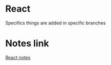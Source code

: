 # React
Specifics things are added in specific branches
# Notes link
<a href="https://forest-nasturtium-156.notion.site/React-JS-0788a5470417490983cc9186a3d37306">React notes</a>
